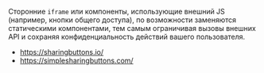 Сторонние `iframe` или компоненты, использующие внешний JS (например, кнопки общего доступа), по возможности заменяются статическими компонентами, тем самым ограничивая вызовы внешних API и сохраняя конфиденциальность действий вашего пользователя.

- https://sharingbuttons.io/
- https://simplesharingbuttons.com/
